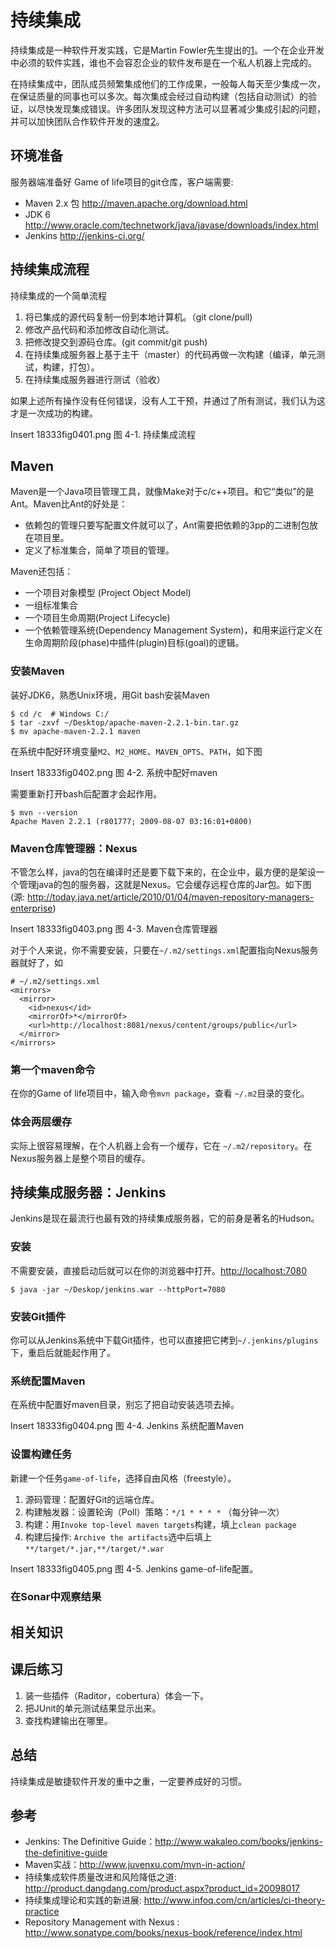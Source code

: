 # 持续集成 #

持续集成是一种软件开发实践，它是Martin Fowler先生提出的[1]。一个在企业开发中必须的软件实践，谁也不会容忍企业的软件发布是在一个私人机器上完成的。

在持续集成中，团队成员频繁集成他们的工作成果，一般每人每天至少集成一次，在保证质量的同事也可以多次。每次集成会经过自动构建（包括自动测试）的验证，以尽快发现集成错误。许多团队发现这种方法可以显著减少集成引起的问题，并可以加快团队合作软件开发的速度[2]。

## 环境准备 ##
服务器端准备好 Game of life项目的git仓库，客户端需要:

 * Maven 2.x 包 <http://maven.apache.org/download.html>
 * JDK 6 <http://www.oracle.com/technetwork/java/javase/downloads/index.html>
 * Jenkins <http://jenkins-ci.org/>

## 持续集成流程 ##
持续集成的一个简单流程

 1. 将已集成的源代码复制一份到本地计算机。（git clone/pull)
 2. 修改产品代码和添加修改自动化测试。
 3. 把修改提交到源码仓库。(git commit/git push)
 4. 在持续集成服务器上基于主干（master）的代码再做一次构建（编译，单元测试，构建，打包）。
 5. 在持续集成服务器进行测试（验收）
 
如果上述所有操作没有任何错误，没有人工干预，并通过了所有测试，我们认为这才是一次成功的构建。

Insert 18333fig0401.png 
图 4-1. 持续集成流程

## Maven ##
Maven是一个Java项目管理工具，就像Make对于c/c++项目。和它“类似”的是Ant。Maven比Ant的好处是：

 * 依赖包的管理只要写配置文件就可以了，Ant需要把依赖的3pp的二进制包放在项目里。
 * 定义了标准集合，简单了项目的管理。

Maven还包括：

 * 一个项目对象模型 (Project Object Model)
 * 一组标准集合
 * 一个项目生命周期(Project Lifecycle)
 * 一个依赖管理系统(Dependency Management System)，和用来运行定义在生命周期阶段(phase)中插件(plugin)目标(goal)的逻辑。

### 安装Maven ###
装好JDK6，熟悉Unix环境，用Git bash安装Maven

	$ cd /c  # Windows C:/
	$ tar -zxvf ~/Desktop/apache-maven-2.2.1-bin.tar.gz
	$ mv apache-maven-2.2.1 maven
	
在系统中配好环境变量`M2`、`M2_HOME`、`MAVEN_OPTS`、`PATH`，如下图

Insert 18333fig0402.png 
图 4-2. 系统中配好maven

需要重新打开bash后配置才会起作用。

	$ mvn --version
	Apache Maven 2.2.1 (r801777; 2009-08-07 03:16:01+0800)

### Maven仓库管理器：Nexus ###
不管怎么样，java的包在编译时还是要下载下来的，在企业中，最方便的是架设一个管理java的包的服务器，这就是Nexus。它会缓存远程仓库的Jar包。如下图 (源: http://today.java.net/article/2010/01/04/maven-repository-managers-enterprise)

Insert 18333fig0403.png 
图 4-3. Maven仓库管理器

对于个人来说，你不需要安装，只要在`~/.m2/settings.xml`配置指向Nexus服务器就好了，如

	# ~/.m2/settings.xml
	<mirrors>
	  <mirror>
	    <id>nexus</id>
		<mirrorOf>*</mirrorOf>
		<url>http://localhost:8081/nexus/content/groups/public</url>
      </mirror>
	</mirrors>
	
### 第一个maven命令 ###
在你的Game of life项目中，输入命令`mvn package`，查看 `~/.m2`目录的变化。

### 体会两层缓存 ###
实际上很容易理解，在个人机器上会有一个缓存，它在 `~/.m2/repository`。在Nexus服务器上是整个项目的缓存。

## 持续集成服务器：Jenkins ##
Jenkins是现在最流行也最有效的持续集成服务器，它的前身是著名的Hudson。

### 安装 ###
不需要安装，直接启动后就可以在你的浏览器中打开。<http://localhost:7080>

	$ java -jar ~/Deskop/jenkins.war --httpPort=7080
	
### 安装Git插件 ###
你可以从Jenkins系统中下载Git插件，也可以直接把它拷到`~/.jenkins/plugins`下，重启后就能起作用了。

### 系统配置Maven ###
在系统中配置好maven目录，别忘了把自动安装选项去掉。

Insert 18333fig0404.png 
图 4-4. Jenkins 系统配置Maven

### 设置构建任务 ###
新建一个任务`game-of-life`，选择自由风格（freestyle）。

  1. 源码管理：配置好Git的远端仓库。
  2. 构建触发器：设置轮询（Poll）策略：`*/1 * * * *` （每分钟一次）
  3. 构建：用`Invoke top-level maven targets`构建，填上`clean package`
  4. 构建后操作: `Archive the artifacts`选中后填上`**/target/*.jar,**/target/*.war`
  
Insert 18333fig0405.png 
图 4-5. Jenkins game-of-life配置。  

### 在Sonar中观察结果 ###

## 相关知识 ##

## 课后练习 ##
 1. 装一些插件（Raditor，cobertura）体会一下。
 2. 把JUnit的单元测试结果显示出来。
 3. 查找构建输出在哪里。
 
## 总结 ##
持续集成是敏捷软件开发的重中之重，一定要养成好的习惯。
 
## 参考 ##
 * Jenkins: The Definitive Guide：<http://www.wakaleo.com/books/jenkins-the-definitive-guide>
 * Maven实战：<http://www.juvenxu.com/mvn-in-action/>
 * 持续集成软件质量改进和风险降低之道: <http://product.dangdang.com/product.aspx?product_id=20098017>
 * 持续集成理论和实践的新进展: <http://www.infoq.com/cn/articles/ci-theory-practice>
 * Repository Management with Nexus : <http://www.sonatype.com/books/nexus-book/reference/index.html>
 
 [1]: <http://martinfowler.com/articles/continuousIntegration.html>
 [2]: <http://www.infoq.com/cn/articles/ci-theory-practice>
